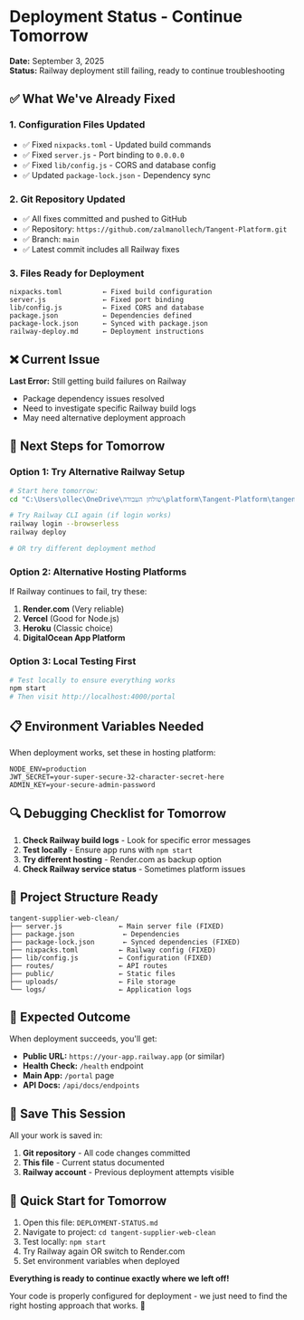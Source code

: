 # Deployment Status - Continue Tomorrow

**Date:** September 3, 2025  
**Status:** Railway deployment still failing, ready to continue troubleshooting

## ✅ What We've Already Fixed

### 1. **Configuration Files Updated**
- ✅ Fixed `nixpacks.toml` - Updated build commands
- ✅ Fixed `server.js` - Port binding to `0.0.0.0`
- ✅ Fixed `lib/config.js` - CORS and database config
- ✅ Updated `package-lock.json` - Dependency sync

### 2. **Git Repository Updated** 
- ✅ All fixes committed and pushed to GitHub
- ✅ Repository: `https://github.com/zalmanollech/Tangent-Platform.git`
- ✅ Branch: `main`
- ✅ Latest commit includes all Railway fixes

### 3. **Files Ready for Deployment**
```
nixpacks.toml          ← Fixed build configuration
server.js              ← Fixed port binding
lib/config.js          ← Fixed CORS and database
package.json           ← Dependencies defined
package-lock.json      ← Synced with package.json
railway-deploy.md      ← Deployment instructions
```

## ❌ Current Issue

**Last Error:** Still getting build failures on Railway
- Package dependency issues resolved
- Need to investigate specific Railway build logs
- May need alternative deployment approach

## 🚀 Next Steps for Tomorrow

### **Option 1: Try Alternative Railway Setup**
```bash
# Start here tomorrow:
cd "C:\Users\ollec\OneDrive\שולחן העבודה\platform\Tangent-Platform\tangent-supplier-web-clean"

# Try Railway CLI again (if login works)
railway login --browserless
railway deploy

# OR try different deployment method
```

### **Option 2: Alternative Hosting Platforms**
If Railway continues to fail, try these:

1. **Render.com** (Very reliable)
2. **Vercel** (Good for Node.js)  
3. **Heroku** (Classic choice)
4. **DigitalOcean App Platform**

### **Option 3: Local Testing First**
```bash
# Test locally to ensure everything works
npm start
# Then visit http://localhost:4000/portal
```

## 📋 Environment Variables Needed

When deployment works, set these in hosting platform:
```
NODE_ENV=production
JWT_SECRET=your-super-secure-32-character-secret-here
ADMIN_KEY=your-secure-admin-password
```

## 🔍 Debugging Checklist for Tomorrow

1. **Check Railway build logs** - Look for specific error messages
2. **Test locally** - Ensure app runs with `npm start`
3. **Try different hosting** - Render.com as backup option
4. **Check Railway service status** - Sometimes platform issues

## 📁 Project Structure Ready

```
tangent-supplier-web-clean/
├── server.js              ← Main server file (FIXED)
├── package.json            ← Dependencies 
├── package-lock.json       ← Synced dependencies (FIXED)
├── nixpacks.toml          ← Railway config (FIXED)
├── lib/config.js          ← Configuration (FIXED)
├── routes/                ← API routes
├── public/                ← Static files
├── uploads/               ← File storage
└── logs/                  ← Application logs
```

## 🎯 Expected Outcome

When deployment succeeds, you'll get:
- **Public URL:** `https://your-app.railway.app` (or similar)
- **Health Check:** `/health` endpoint
- **Main App:** `/portal` page
- **API Docs:** `/api/docs/endpoints`

## 💾 Save This Session

All your work is saved in:
1. **Git repository** - All code changes committed
2. **This file** - Current status documented
3. **Railway account** - Previous deployment attempts visible

## 🚀 Quick Start for Tomorrow

1. Open this file: `DEPLOYMENT-STATUS.md`
2. Navigate to project: `cd tangent-supplier-web-clean`
3. Test locally: `npm start`
4. Try Railway again OR switch to Render.com
5. Set environment variables when deployed

**Everything is ready to continue exactly where we left off!** 

Your code is properly configured for deployment - we just need to find the right hosting approach that works. 🎯

